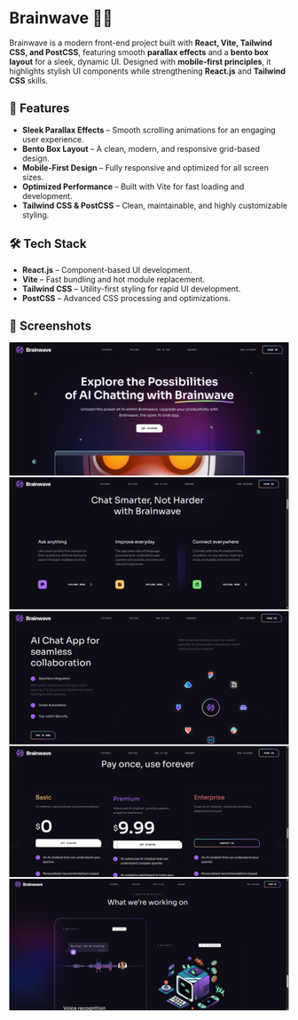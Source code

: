 # Brainwave 🧠✨

Brainwave is a modern front-end project built with **React, Vite, Tailwind CSS, and PostCSS**, featuring smooth **parallax effects** and a **bento box layout** for a sleek, dynamic UI. Designed with **mobile-first principles**, it highlights stylish UI components while strengthening **React.js** and **Tailwind CSS** skills.

## 🚀 Features

- **Sleek Parallax Effects** – Smooth scrolling animations for an engaging user experience.
- **Bento Box Layout** – A clean, modern, and responsive grid-based design.
- **Mobile-First Design** – Fully responsive and optimized for all screen sizes.
- **Optimized Performance** – Built with Vite for fast loading and development.
- **Tailwind CSS & PostCSS** – Clean, maintainable, and highly customizable styling.

## 🛠️ Tech Stack

- **React.js** – Component-based UI development.
- **Vite** – Fast bundling and hot module replacement.
- **Tailwind CSS** – Utility-first styling for rapid UI development.
- **PostCSS** – Advanced CSS processing and optimizations.

## 📸 Screenshots

![Screenshot 1](./screenshots/screenshot1.png)
![Screenshot 2](./screenshots/screenshot2.png)
![Screenshot 3](./screenshots/screenshot3.png)
![Screenshot 4](./screenshots/screenshot4.png)
![Screenshot 5](./screenshots/screenshot5.png)
